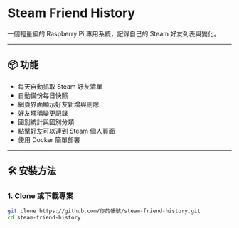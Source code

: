 # Steam Friend History

一個輕量級的 Raspberry Pi 專用系統，記錄自己的 Steam 好友列表與變化。

---

## 📦 功能
- 每天自動抓取 Steam 好友清單
- 自動備份每日快照
- 網頁界面顯示好友新增與刪除
- 好友暱稱變更記錄
- 國別統計與國別分類
- 點擊好友可以連到 Steam 個人頁面
- 使用 Docker 簡單部署

---

## 🛠️ 安裝方法

### 1. Clone 或下載專案

```bash
git clone https://github.com/你的帳號/steam-friend-history.git
cd steam-friend-history
